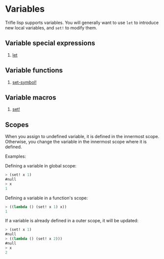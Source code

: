 # Variables

Trifle lisp supports variables. You will generally want to use `let`
to introduce new local variables, and `set!` to modify them.

## Variable special expressions

1. [let](Variables-Let.md)

## Variable functions

1. [set-symbol!](Variables-SetSymbol.md)

## Variable macros

1. [set!](Variables-Set.md)

## Scopes

When you assign to undefined variable, it is defined in the innermost
scope. Otherwise, you change the variable in the innermost scope where
it is defined.

Examples:

Defining a variable in global scope:

```lisp
> (set! x 1)
#null
> x
1
```

Defining a variable in a function's scope:

```lisp
> ((lambda () (set! x 1) x))
1
```

If a variable is already defined in a outer scope, it will be updated:

```lisp
> (set! x 1)
#null
> ((lambda () (set! x 2)))
#null
> x
2
```
